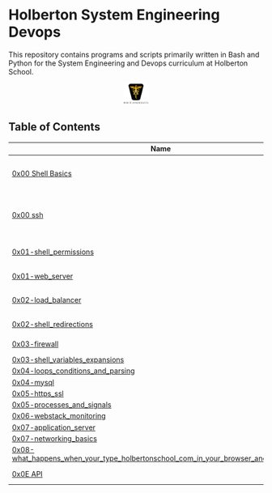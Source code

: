 # Holberton System Engineering Devops

This repository contains programs and scripts primarily written in Bash and Python for the System Engineering and Devops curriculum at Holberton School.

<p align="center">
<img src="/images/roeHR-01.png" width=10% height=10%>
</p>

## Table of Contents

| Name                                                                                                                          | Description                                    |
| ----------------------------------------------------------------------------------------------------------------------------- | ---------------------------------------------- |
| [0x00 Shell Basics](https://github.com/ronroeandassociates/holberton-system_engineering-devops/tree/master/0x00-shell_basics) | Simple file manipulation and folder navigation |
| [0x00 ssh](https://github.com/ronroeandassociates/holberton-system_engineering-devops/tree/master/0x00-ssh)                   | setting up the NGINX server on the WEB servers |
[0x01-shell_permissions](https://github.com/ronroeandassociates/holberton-system_engineering-devops/tree/master/0x01-shell_permissions) | Learning to set permisions
[0x01-web_server](https://github.com/ronroeandassociates/holberton-system_engineering-devops/tree/master/0x01-web_server) | setting up servers
[0x02-load_balancer](https://github.com/ronroeandassociates/holberton-system_engineering-devops/tree/master/0x02-load_balancer) | setting up load balancer
[0x02-shell_redirections](https://github.com/ronroeandassociates/holberton-system_engineering-devops/tree/master/0x02-shell_redirections) | trying for redirection
[0x03-firewall](https://github.com/ronroeandassociates/holberton-system_engineering-devops/tree/master/0x03-firewall) | attempt at firewalls
[0x03-shell_variables_expansions](https://github.com/ronroeandassociates/holberton-system_engineering-devops/tree/master/0x03-shell_variables_expansions) | 
[0x04-loops_conditions_and_parsing](https://github.com/ronroeandassociates/holberton-system_engineering-devops/tree/master/0x04-loops_conditions_and_parsing) |
[0x04-mysql](https://github.com/ronroeandassociates/holberton-system_engineering-devops/tree/master/0x04-mysql) | 
[0x05-https_ssl](https://github.com/ronroeandassociates/holberton-system_engineering-devops/tree/master/0x05-https_ssl) |
[0x05-processes_and_signals](https://github.com/ronroeandassociates/holberton-system_engineering-devops/tree/master/0x05-processes_and_signals) |
[0x06-webstack_monitoring](https://github.com/ronroeandassociates/holberton-system_engineering-devops/tree/master/0x06-webstack_monitoring) | 
[0x07-application_server](https://github.com/ronroeandassociates/holberton-system_engineering-devops/tree/master/0x07-application_server) |
[0x07-networking_basics](https://github.com/ronroeandassociates/holberton-system_engineering-devops/tree/master/0x07-networking_basics) |
[0x08-what_happens_when_your_type_holbertonschool_com_in_your_browser_and_press_enter](https://github.com/ronroeandassociates/holberton-system_engineering-devops/tree/master/0x08-what_happens_when_your_type_holbertonschool_com_in_your_browser_and_press_enter) |
| [0x0E API](https://github.com/ronroeandassociates/holberton-system_engineering-devops/tree/master/0x0E-api)                   | setting up API                                 |

